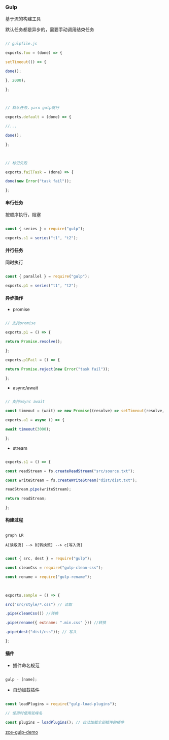 ### Gulp

基于流的构建工具

默认任务都是异步的，需要手动调用结束任务  

```javascript

// gulpfile.js

exports.foo = (done) => {

setTimeout(() => {

done();

}, 2000);

};

  

// 默认任务，yarn gulp就行

exports.default = (done) => {

//...

done();

};

  

// 标记失败

exports.failTask = (done) => {

done(new Error("task fail"));

};

```

  

#### 串行任务

  

按顺序执行，阻塞

  

```javascript

const { series } = require("gulp");

exports.s1 = series("t1", "t2");

```

  

#### 并行任务

  

同时执行

  

```javascript

const { parallel } = require("gulp");

exports.p1 = series("t1", "t2");

```

  

#### 异步操作

  

- promise

```javascript

// 支持promise

exports.p1 = () => {

return Promise.resolve();

};

exports.p1Fail = () => {

return Promise.reject(new Error("task fail"));

};

```

- async/await

  

```javascript

// 支持async await

const timeout = (wait) => new Promise((resolve) => setTimeout(resolve, wait));

exports.a1 = async () => {

await timeout(3000);

};

```

  

- stream

  

```javascript

exports.s1 = () => {

const readStream = fs.createReadStream("src/source.txt");

const writeStream = fs.createWriteStream("dist/dist.txt");

readStream.pipe(writeStream);

return readStream;

};

```

  

#### 构建过程

  

```mermaid

graph LR

A[读取流] --> B[转换流] --> c[写入流]

```

  

```javascript

const { src, dest } = require("gulp");

const cleanCss = require("gulp-clean-css");

const rename = require("gulp-rename");

  

exports.sample = () => {

src("src/style/*.css") // 读取

.pipe(cleanCss()) //转换

.pipe(rename({ extname: ".min.css" })) //转换

.pipe(dest("dist/css")); // 写入

};

```

  

#### 插件

  

- 插件命名规范

  

```javascript

gulp - [name];

```

  

- 自动加载插件

  

```javascript

const loadPlugins = require("gulp-load-plugins");

// 使用时使用驼峰名

const plugins = loadPlugins(); // 自动加载全部插件的插件

```

  

[zce-gulp-demo](https://github.com/Tatekii/zce-gulp-demo)

  
